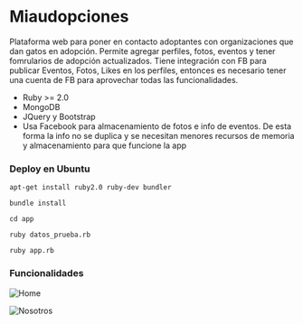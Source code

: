 Miaudopciones
===

Plataforma web para poner en contacto adoptantes con organizaciones que dan gatos en adopción. Permite agregar perfiles, fotos, eventos y tener fomrularios de adopción actualizados.
Tiene integración con FB para publicar Eventos, Fotos, Likes en los perfiles, entonces es necesario tener una cuenta de FB para aprovechar todas las funcionalidades. 

- Ruby >= 2.0
- MongoDB
- JQuery y Bootstrap
- Usa Facebook para almacenamiento de fotos e info de eventos. De esta forma la info no se duplica y se necesitan menores recursos de memoria y almacenamiento para que funcione la app

### Deploy en Ubuntu

```apt-get install ruby2.0 ruby-dev bundler```

```bundle install```

```cd app```

```ruby datos_prueba.rb```

```ruby app.rb```

### Funcionalidades

![Home](https://raw.githubusercontent.com/mandroslabs/miaudopciones/master/doc/screen.png)

![Nosotros](https://raw.githubusercontent.com/mandroslabs/miaudopciones/master/doc/screen2.png)
